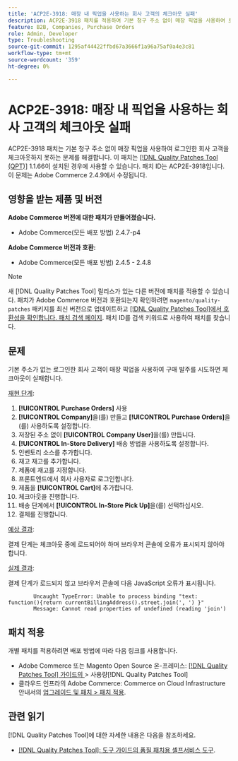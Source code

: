 ```yaml
---
title: 'ACP2E-3918: 매장 내 픽업을 사용하는 회사 고객의 체크아웃 실패'
description: ACP2E-3918 패치를 적용하여 기본 청구 주소 없이 매장 픽업을 사용하여 로그인한 회사 고객에 대한 체크아웃이 실패하는 Adobe Commerce 문제를 수정합니다.
feature: B2B, Companies, Purchase Orders
role: Admin, Developer
type: Troubleshooting
source-git-commit: 1295af44422ffbd67a3666f1a96a75af0a4e3c81
workflow-type: tm+mt
source-wordcount: '359'
ht-degree: 0%

---
```



# ACP2E-3918: 매장 내 픽업을 사용하는 회사 고객의 체크아웃 실패

ACP2E-3918 패치는 기본 청구 주소 없이 매장 픽업을 사용하여 로그인한 회사 고객을 체크아웃하지 못하는 문제를 해결합니다. 이 패치는 [[!DNL Quality Patches Tool (QPT)]](/help/tools/quality-patches-tool/quality-patches-tool-to-self-serve-quality-patches.md) 1.1.66이 설치된 경우에 사용할 수 있습니다. 패치 ID는 ACP2E-3918입니다. 이 문제는 Adobe Commerce 2.4.9에서 수정됩니다.

## 영향을 받는 제품 및 버전

**Adobe Commerce 버전에 대한 패치가 만들어졌습니다.**

* Adobe Commerce(모든 배포 방법) 2.4.7-p4

**Adobe Commerce 버전과 호환:**

* Adobe Commerce(모든 배포 방법) 2.4.5 - 2.4.8

>[!NOTE]
>
>새 [!DNL Quality Patches Tool] 릴리스가 있는 다른 버전에 패치를 적용할 수 있습니다. 패치가 Adobe Commerce 버전과 호환되는지 확인하려면 `magento/quality-patches` 패키지를 최신 버전으로 업데이트하고 [[!DNL Quality Patches Tool]에서 호환성을 확인합니다. 패치 검색 페이지](https://experienceleague.adobe.com/tools/commerce-quality-patches/index.html). 패치 ID를 검색 키워드로 사용하여 패치를 찾습니다.

## 문제

기본 주소가 없는 로그인한 회사 고객이 매장 픽업을 사용하여 구매 발주를 시도하면 체크아웃이 실패합니다.

<u>재현 단계</u>:

1. **[!UICONTROL Purchase Orders]** 사용
1. **[!UICONTROL Company]**&#x200B;을(를) 만들고 **[!UICONTROL Purchase Orders]**&#x200B;을(를) 사용하도록 설정합니다.
1. 저장된 주소 없이 **[!UICONTROL Company User]**&#x200B;을(를) 만듭니다.
1. **[!UICONTROL In-Store Delivery]** 배송 방법을 사용하도록 설정합니다.
1. 인벤토리 소스를 추가합니다.
1. 재고 재고를 추가합니다.
1. 제품에 재고를 지정합니다.
1. 프론트엔드에서 회사 사용자로 로그인합니다.
1. 제품을 **[!UICONTROL Cart]**&#x200B;에 추가합니다.
1. 체크아웃을 진행합니다.
1. 배송 단계에서 **[!UICONTROL In-Store Pick Up]**&#x200B;을(를) 선택하십시오.
1. 결제를 진행합니다.

<u>예상 결과</u>:

결제 단계는 체크아웃 중에 로드되어야 하며 브라우저 콘솔에 오류가 표시되지 않아야 합니다.

<u>실제 결과</u>:

결제 단계가 로드되지 않고 브라우저 콘솔에 다음 JavaScript 오류가 표시됩니다.

```
        Uncaught TypeError: Unable to process binding "text: function(){return currentBillingAddress().street.join(', ') }"
        Message: Cannot read properties of undefined (reading 'join')
```

## 패치 적용

개별 패치를 적용하려면 배포 방법에 따라 다음 링크를 사용합니다.

* Adobe Commerce 또는 Magento Open Source 온-프레미스: [[!DNL Quality Patches Tool]  가이드의 ](/help/tools/quality-patches-tool/usage.md)> 사용량[!DNL Quality Patches Tool]
* 클라우드 인프라의 Adobe Commerce: Commerce on Cloud Infrastructure 안내서의 [업그레이드 및 패치 > 패치 적용](https://experienceleague.adobe.com/docs/commerce-cloud-service/user-guide/develop/upgrade/apply-patches.html).

## 관련 읽기

[!DNL Quality Patches Tool]에 대한 자세한 내용은 다음을 참조하세요.

* [[!DNL Quality Patches Tool]: 도구 가이드의 품질 패치용 셀프서비스 도구](/help/tools/quality-patches-tool/quality-patches-tool-to-self-serve-quality-patches.md).
